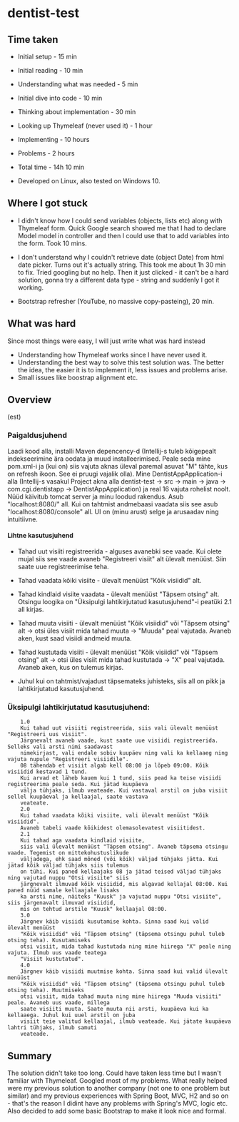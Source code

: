 # dentist-test

## Time taken

* Initial setup - 15 min

* Initial reading - 10 min

* Understanding what was needed - 5 min

* Initial dive into code - 10 min

* Thinking about implementation - 30 min

* Looking up Thymeleaf (never used it) - 1 hour

* Implementing - 10 hours

* Problems - 2 hours

* Total time - 14h 10 min

* Developed on Linux, also tested on Windows 10.

## Where I got stuck

* I didn't know how I could send variables (objects, lists etc) along with Thymeleaf form. Quick Google search showed me that I had to declare Model model in controller and then I could use that to add variables into the form. Took 10 mins.

* I don't understand why I couldn't retrieve date (object Date) from html date picker. Turns out it's actually string. This took me about 1h 30 min to fix. Tried googling but no help. Then it just clicked - it can't be a hard solution, gonna try a different data type - string and suddenly I got it working.

* Bootstrap refresher (YouTube, no massive copy-pasteing), 20 min.

## What was hard

Since most things were easy, I will just write what was hard instead

* Understanding how Thymeleaf works since I have never used it.
* Understanding the best way to solve this test solution was. The better the idea, the easier it is to implement it, less issues and problems arise.
* Small issues like boostrap alignment etc.

## Overview

(est)

### Paigaldusjuhend

Laadi kood alla, installi Maven depencency-d (Intellij-s tuleb kõigepealt indekseerimine ära oodata ja muud installeerimised. Peale seda mine pom.xml-i ja (kui on) siis vajuta aknas üleval paremal asuvat "M" tähte, kus on refresh ikoon. See ei pruugi vajalik olla). Mine DentistAppApplication-i alla (Intellij-s vasakul Project akna alla dentist-test -> src -> main -> java -> com.cgi.dentistapp -> DentistAppApplication) ja real 16 vajuta rohelist noolt. Nüüd käivitub tomcat server ja minu loodud rakendus. Asub "localhost:8080/" all. Kui on tahtmist andmebaasi vaadata siis see asub "localhost:8080/console" all. UI on (minu arust) selge ja arusaadav ning intuitiivne. 

#### Lihtne kasutusjuhend

* Tahad uut visiiti registreerida - alguses avanebki see vaade. Kui olete mujal siis see vaade avaneb "Registreeri visiit" alt ülevalt menüüst. Siin saate uue registreerimise teha.
* Tahad vaadata kõiki visiite - ülevalt menüüst "Kõik visiidid" alt.
* Tahad kindlaid visiite vaadata - ülevalt menüüst "Täpsem otsing" alt. Otsingu loogika on "Üksipulgi lahtikirjutatud kasutusjuhend"-i peatüki 2.1 all kirjas.
* Tahad muuta visiiti - ülevalt menüüst "Kõik visiidid" või "Täpsem otsing" alt -> otsi üles visiit mida tahad muuta -> "Muuda" peal vajutada. Avaneb aken, kust saad visiidi andmeid muuta.
* Tahad kustutada visiiti - ülevalt menüüst "Kõik visiidid" või "Täpsem otsing" alt -> otsi üles visiit mida tahad kustutada -> "X" peal vajutada. Avaneb aken, kus on tulemus kirjas.

* Juhul kui on tahtmist/vajadust täpsemateks juhisteks, siis all on pikk ja lahtikirjutatud kasutusjuhend.

### Üksipulgi lahtikirjutatud kasutusjuhend:

        1.0 
        Kui tahad uut visiiti registreerida, siis vali ülevalt menüüst "Registreeri uus visiit".
        Järgnevalt avaneb vaade, kust saate uue visiidi registreerida. Selleks vali arsti nimi saadavast
        nimekirjast, vali endale sobiv kuupäev ning vali ka kellaaeg ning vajuta nupule "Registreeri visiidile".
        08 tähendab et visiit algab kell 08:00 ja lõpeb 09:00. Kõik visiidid kestavad 1 tund.
        Kui arvad et läheb kauem kui 1 tund, siis pead ka teise visiidi registreerima peale seda. Kui jätad kuupäeva
        välja tühjaks, ilmub veateade. Kui vastaval arstil on juba visiit sellel kuupäeval ja kellaajal, saate vastava
        veateate.
        2.0
        Kui tahad vaadata kõiki visiite, vali ülevalt menüüst "Kõik visiidid".
        Avaneb tabeli vaade kõikidest olemasolevatest visiitidest.
        2.1
        Kui tahad aga vaadata kindlaid visiite,
        siis vali ülevalt menüüst "Täpsem otsing". Avaneb täpsema otsingu vaade. Tegemist on mittekohustuslikude
        väljadega, ehk saad mõned (või kõik) väljad tühjaks jätta. Kui jätad kõik väljad tühjaks siis tulemus
        on tühi. Kui paned kellaajaks 08 ja jätad teised väljad tühjaks ning vajutad nuppu "Otsi visiite" siis
        järgnevalt ilmuvad kõik visiidid, mis algavad kellajal 08:00. Kui paned nüüd samale kellaajale lisaks
        ka arsti nime, näiteks "Kuusk" ja vajutad nuppu "Otsi visiite", siis järgenavalt ilmuvad visiidid,
        mis on tehtud arstile "Kuusk" kellaajal 08:00.
        3.0
        Järgnev käib visiidi kusutamise kohta. Sinna saad kui valid ülevalt menüüst
        "Kõik visiidid" või "Täpsem otsing" (täpsema otsingu puhul tuleb otsing teha). Kusutamiseks
        otsi visiit, mida tahad kustutada ning mine hiirega "X" peale ning vajuta. Ilmub uus vaade teatega
        "Visiit kustutatud".
        4.0
        Järgnev käib visiidi muutmise kohta. Sinna saad kui valid ülevalt menüüst
        "Kõik visiidid" või "Täpsem otsing" (täpsema otsingu puhul tuleb otsing teha). Muutmiseks
        otsi visiit, mida tahad muuta ning mine hiirega "Muuda visiiti" peale. Avaneb uus vaade, millega
        saate visiiti muuta. Saate muuta nii arsti, kuupäeva kui ka kellaaega. Juhul kui uuel arstil on juba
        visiit teie valitud kellaajal, ilmub veateade. Kui jätate kuupäeva lahtri tühjaks, ilmub samuti
        veateade.

## Summary

The solution didn't take too long. Could have taken less time but I wasn't familiar with Thymeleaf. Googled most of my problems. What really helped were my previous solution to another company (not one to one problem but similar) and my previous experiences with Spring Boot, MVC, H2 and so on - that's the reason I didint have any problems with Spring's MVC, logic etc. Also decided to add some basic Bootstrap to make it look nice and formal.

